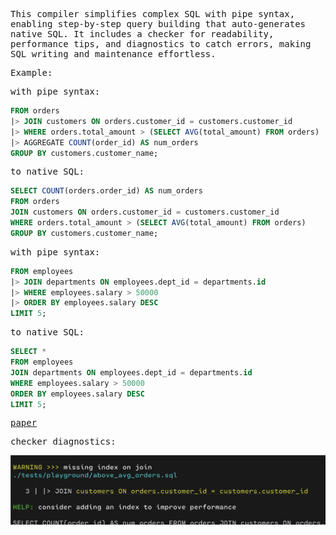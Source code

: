 <samp>

This compiler simplifies complex SQL with pipe syntax, enabling step-by-step query building that auto-generates native SQL. It includes a checker for readability, performance tips, and diagnostics to catch errors, making SQL writing and maintenance effortless.


Example:

with pipe syntax:

```sql
FROM orders
|> JOIN customers ON orders.customer_id = customers.customer_id
|> WHERE orders.total_amount > (SELECT AVG(total_amount) FROM orders)
|> AGGREGATE COUNT(order_id) AS num_orders
GROUP BY customers.customer_name;
```

to native SQL:

```sql
SELECT COUNT(orders.order_id) AS num_orders
FROM orders
JOIN customers ON orders.customer_id = customers.customer_id
WHERE orders.total_amount > (SELECT AVG(total_amount) FROM orders)
GROUP BY customers.customer_name;
```

with pipe syntax:

```sql
FROM employees
|> JOIN departments ON employees.dept_id = departments.id
|> WHERE employees.salary > 50000
|> ORDER BY employees.salary DESC
LIMIT 5;
```

to native SQL:

```sql
SELECT *
FROM employees
JOIN departments ON employees.dept_id = departments.id
WHERE employees.salary > 50000
ORDER BY employees.salary DESC
LIMIT 5;

```


[paper](https://research.google/pubs/sql-has-problems-we-can-fix-them-pipe-syntax-in-sql/)

checker diagnostics:

![example](./example.png)
